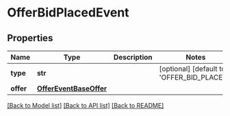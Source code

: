 # OfferBidPlacedEvent

## Properties
Name | Type | Description | Notes
------------ | ------------- | ------------- | -------------
**type** | **str** |  | [optional] [default to 'OFFER_BID_PLACED']
**offer** | [**OfferEventBaseOffer**](OfferEventBaseOffer.md) |  | 

[[Back to Model list]](../README.md#documentation-for-models) [[Back to API list]](../README.md#documentation-for-api-endpoints) [[Back to README]](../README.md)


